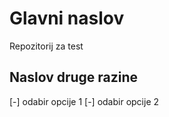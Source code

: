 # Glavni naslov
Repozitorij za test

## Naslov druge razine

[-] odabir opcije 1
[-] odabir opcije 2
